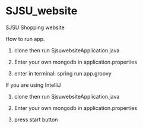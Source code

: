 # SJSU_website
SJSU Shopping website

How to run app.

1. clone then run SjsuwebsiteApplication.java

2. Enter your own mongodb in application.properties

3. enter in terminal: spring run app.groovy

If you are using IntelliJ

1. clone then run SjsuwebsiteApplication.java

2. Enter your own mongodb in application.properties

3. press start button
